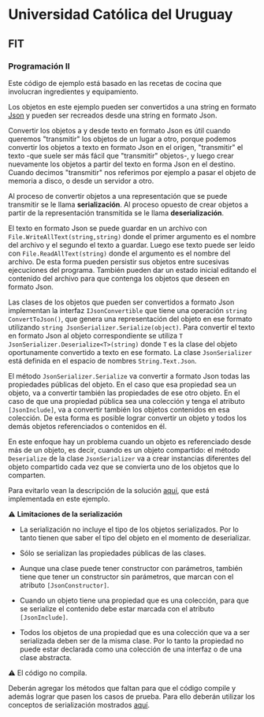 # Universidad Católica del Uruguay
## FIT
### Programación II

Este código de ejemplo está basado en las recetas de cocina que involucran ingredientes y equipamiento.

Los objetos en este ejemplo pueden ser convertidos a una string en formato [Json](https://www.json.org/json-en.html) y pueden ser recreados desde una string en formato Json.

Convertir los objetos a y desde texto en formato Json es útil cuando queremos "transmitir" los objetos de un lugar a otro, porque podemos convertir los objetos a texto en formato Json en el origen, "transmitir" el texto -que suele ser más fácil que "transmitir" objetos-, y luego crear nuevamente los objetos a partir del texto en forma Json en el destino. Cuando decimos "transmitir" nos referimos por ejemplo a pasar el objeto de memoria a disco, o desde un servidor a otro.

Al proceso de convertir objetos a una representación que se puede transmitir se le llama **serialización**. Al proceso opuesto de crear objetos a partir de la representación transmitida se le llama **deserialización**.

El texto en formato Json se puede guardar en un archivo con `File.WriteAllText(string,string)` donde el primer argumento es el nombre del archivo y el segundo el texto a guardar. Luego ese texto puede ser leido con `File.ReadAllText(string)` donde el argumento es el nombre del archivo. De esta forma pueden persistir sus objetos entre sucesivas ejecuciones del programa. También pueden dar un estado inicial editando el contenido del archivo para que contenga los objetos que deseen en formato Json.

Las clases de los objetos que pueden ser convertidos a formato Json implementan la interfaz `IJsonConvertible` que tiene una operación `string ConvertToJson()`, que genera una representación del objeto en ese formato utilizando `string JsonSerializer.Serialize(object)`. Para convertir el texto en formato Json al objeto correspondiente se utiliza `T JsonSerializer.Deserialize<T>(string)` donde `T` es la clase del objeto oportunamente convertido a texto en ese formato. La clase `JsonSerializer` está definida en el espacio de nombres `String.Text.Json`.

El método `JsonSerializer.Serialize` va convertir a formato Json todas las propiedades públicas del objeto. En el caso que esa propiedad sea un objeto, va a convertir también las propiedades de ese otro objeto. En el caso de que una propiedad pública sea una colección y tenga el atributo `[JsonInclude]`, va a convertir también los objetos contenidos en esa colección. De esta forma es posible lograr convertir un objeto y todos los demás objetos referenciados o contenidos en él.

En este enfoque hay un problema cuando un objeto es referenciado desde más de un objeto, es decir, cuando es un objeto compartido: el método `Deserialize` de la clase `JsonSerializer` va a crear instancias diferentes del objeto compartido cada vez que se convierta uno de los objetos que lo comparten.

Para evitarlo vean la descripción de la solución [aquí](https://docs.microsoft.com/en-us/dotnet/standard/serialization/system-text-json-preserve-references?pivots=dotnet-5-0), que está implementada en este ejemplo.

:warning: **Limitaciones de la serialización**

- La serialización no incluye el tipo de los objetos serializados. Por lo tanto tienen que saber el tipo del objeto en el momento de deserializar.

- Sólo se serializan las propiedades públicas de las clases.

- Aunque una clase puede tener constructor con parámetros, también tiene que tener un constructor sin parámetros, que marcan con el atributo `[JsonConstructor]`.

- Cuando un objeto tiene una propiedad que es una colección, para que se serialize el contenido debe estar marcada con el atributo `[JsonInclude]`.

- Todos los objetos de una propiedad que es una colección que va a ser serializada deben ser de la misma clase. Por lo tanto la propiedad no puede estar declarada como una colección de una interfaz o de una clase abstracta.

:warning: El código no compila.

Deberán agregar los métodos que faltan para que el código compile y además lograr que pasen los casos de prueba. Para ello deberán utilizar los conceptos de serialización mostrados [aquí](https://github.com/ucudal/PII_Person_Serialization).